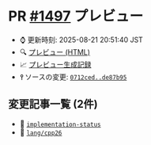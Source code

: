 # PR [\#1497](https://github.com/cpprefjp/site/pull/1497) プレビュー
- &#x231a; 更新時刻: 2025-08-21 20:51:40 JST
- &#x1f50d; [プレビュー (HTML)](https://cpprefjp.github.io/site/gen/pull/1497)
- &#x1f4c8; [プレビュー生成記録](https://github.com/cpprefjp/site/actions?query=event%3Apull_request_target+branch%3Acpp26_2025_08)
- **&#x2AEF;** ソースの変更: [`0712ced..de87b95`](https://github.com/cpprefjp/site/compare/0712ced43f1c245d85b081c3130d68999456f790..de87b95997b71c534d42c1896e87e1ececd70e46)

## 変更記事一覧 (2件)

- &#x1f4dd; [`implementation-status`](https://cpprefjp.github.io/site/gen/pull/1497/implementation-status.html)
- &#x1f4dd; [`lang/cpp26`](https://cpprefjp.github.io/site/gen/pull/1497/lang/cpp26.html)
